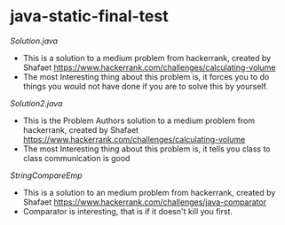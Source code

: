 # java-static-final-test

*Solution.java*

- This is a solution to a medium problem from hackerrank, created by Shafaet https://www.hackerrank.com/challenges/calculating-volume
- The most Interesting thing about this problem is, it forces you to do things you would not have done if you are to solve this by yourself.

*Solution2.java*

- This is the Problem Authors solution to a medium problem from hackerrank, created by Shafaet https://www.hackerrank.com/challenges/calculating-volume
- The most Interesting thing about this problem is, it tells you class to class communication is good

*StringCompareEmp*

- This is a solution to an medium problem from hackerrank, created by Shafaet https://www.hackerrank.com/challenges/java-comparator
- Comparator is interesting,  that is if it doesn't kill you first.


